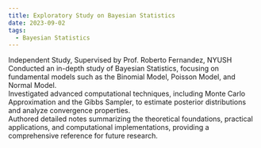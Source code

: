 ```yaml
---
title: Exploratory Study on Bayesian Statistics
date: 2023-09-02
tags:
  - Bayesian Statistics
---
```


Independent Study, Supervised by Prof. Roberto Fernandez, NYUSH<br>
Conducted an in-depth study of Bayesian Statistics, focusing on fundamental models such as the Binomial Model, Poisson Model, and Normal Model.<br>
Investigated advanced computational techniques, including Monte Carlo Approximation and the Gibbs Sampler, to estimate posterior distributions and analyze convergence properties.<br>
Authored detailed notes summarizing the theoretical foundations, practical applications, and computational implementations, providing a comprehensive reference for future research.<br>


<!--more-->
